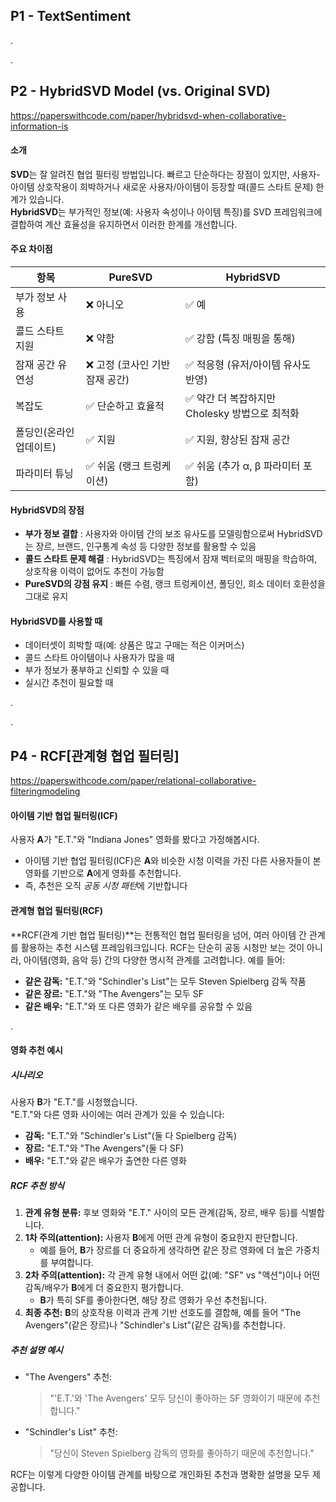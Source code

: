 ﻿## P1 - TextSentiment

.

.

## P2 - HybridSVD Model (vs. Original SVD)

https://paperswithcode.com/paper/hybridsvd-when-collaborative-information-is

#### 소개

**SVD**는 잘 알려진 협업 필터링 방법입니다. 빠르고 단순하다는 장점이 있지만, 사용자-아이템 상호작용이 희박하거나 새로운 사용자/아이템이 등장할 때(콜드 스타트 문제) 한계가 있습니다.  
**HybridSVD**는 부가적인 정보(예: 사용자 속성이나 아이템 특징)를 SVD 프레임워크에 결합하여 계산 효율성을 유지하면서 이러한 한계를 개선합니다.

#### 주요 차이점

| 항목                       | PureSVD                                      | HybridSVD                                                      |
|---------------------------|----------------------------------------------|----------------------------------------------------------------|
| 부가 정보 사용             | ❌ 아니오                                     | ✅ 예                                                          |
| 콜드 스타트 지원           | ❌ 약함                                      | ✅ 강함 (특징 매핑을 통해)                                     |
| 잠재 공간 유연성           | ❌ 고정 (코사인 기반 잠재 공간)               | ✅ 적응형 (유저/아이템 유사도 반영)                            |
| 복잡도                    | ✅ 단순하고 효율적                            | ✅ 약간 더 복잡하지만 Cholesky 방법으로 최적화                  |
| 폴딩인(온라인 업데이트)    | ✅ 지원                                       | ✅ 지원, 향상된 잠재 공간                                      |
| 파라미터 튜닝              | ✅ 쉬움 (랭크 트렁케이션)                      | ✅ 쉬움 (추가 α, β 파라미터 포함)                              |

#### HybridSVD의 장점

- **부가 정보 결합** : 사용자와 아이템 간의 보조 유사도를 모델링함으로써 HybridSVD는 장르, 브랜드, 인구통계 속성 등 다양한 정보를 활용할 수 있음
- **콜드 스타트 문제 해결** : HybridSVD는 특징에서 잠재 벡터로의 매핑을 학습하여, 상호작용 이력이 없어도 추천이 가능함
- **PureSVD의 강점 유지** : 빠른 수렴, 랭크 트렁케이션, 폴딩인, 희소 데이터 호환성을 그대로 유지

#### HybridSVD를 사용할 때

- 데이터셋이 희박할 때(예: 상품은 많고 구매는 적은 이커머스)
- 콜드 스타트 아이템이나 사용자가 많을 때
- 부가 정보가 풍부하고 신뢰할 수 있을 때
- 실시간 추천이 필요할 때

.

.

## P4 - RCF[관계형 협업 필터링]

https://paperswithcode.com/paper/relational-collaborative-filteringmodeling

####  아이템 기반 협업 필터링(ICF)

사용자 **A**가 "E.T."와 "Indiana Jones" 영화를 봤다고 가정해봅시다.

- 아이템 기반 협업 필터링(ICF)은 **A**와 비슷한 시청 이력을 가진 다른 사용자들이 본 영화를 기반으로 **A**에게 영화를 추천합니다.
- 즉, 추천은 오직 *공동 시청 패턴*에 기반합니다

#### 관계형 협업 필터링(RCF)

**RCF(관계 기반 협업 필터링)**는 전통적인 협업 필터링을 넘어, 여러 아이템 간 관계를 활용하는 추천 시스템 프레임워크입니다.
RCF는 단순히 공동 시청만 보는 것이 아니라, 아이템(영화, 음악 등) 간의 다양한 명시적 관계를 고려합니다. 예를 들어:

- **같은 감독:** "E.T."와 "Schindler's List"는 모두 Steven Spielberg 감독 작품
- **같은 장르:** "E.T."와 "The Avengers"는 모두 SF
- **같은 배우:** "E.T."와 또 다른 영화가 같은 배우를 공유할 수 있음

.

#### 영화 추천 예시

##### 시나리오

사용자 **B**가 "E.T."를 시청했습니다.  
"E.T."와 다른 영화 사이에는 여러 관계가 있을 수 있습니다:

- **감독:** "E.T."와 "Schindler's List"(둘 다 Spielberg 감독)
- **장르:** "E.T."와 "The Avengers"(둘 다 SF)
- **배우:** "E.T."와 같은 배우가 출연한 다른 영화

##### RCF 추천 방식

1. **관계 유형 분류:** 후보 영화와 "E.T." 사이의 모든 관계(감독, 장르, 배우 등)를 식별합니다.
2. **1차 주의(attention):** 사용자 **B**에게 어떤 관계 유형이 중요한지 판단합니다.
   - 예를 들어, **B**가 장르를 더 중요하게 생각하면 같은 장르 영화에 더 높은 가중치를 부여합니다.
3. **2차 주의(attention):** 각 관계 유형 내에서 어떤 값(예: "SF" vs "액션")이나 어떤 감독/배우가 **B**에게 더 중요한지 평가합니다.
   - **B**가 특히 SF를 좋아한다면, 해당 장르 영화가 우선 추천됩니다.
4. **최종 추천:** **B**의 상호작용 이력과 관계 기반 선호도를 결합해, 예를 들어 "The Avengers"(같은 장르)나 "Schindler's List"(같은 감독)를 추천합니다.

##### 추천 설명 예시

- "The Avengers" 추천:
  > "'E.T.'와 'The Avengers' 모두 당신이 좋아하는 SF 영화이기 때문에 추천합니다."
- "Schindler's List" 추천:
  > "당신이 Steven Spielberg 감독의 영화를 좋아하기 때문에 추천합니다."

RCF는 이렇게 다양한 아이템 관계를 바탕으로 개인화된 추천과 명확한 설명을 모두 제공합니다.